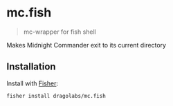 # mc.fish

> mc-wrapper for fish shell

Makes Midnight Commander exit to its current directory

## Installation

Install with [Fisher](https://github.com/jorgebucaran/fisher):

```console
fisher install dragolabs/mc.fish
```
